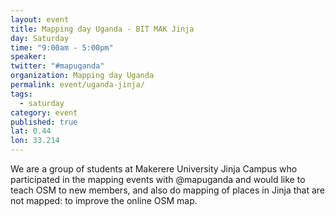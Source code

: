 ```yaml
---
layout: event
title: Mapping day Uganda - BIT MAK Jinja
day: Saturday
time: "9:00am - 5:00pm"
speaker: 
twitter: "#mapuganda"
organization: Mapping day Uganda
permalink: event/uganda-jinja/
tags: 
  - saturday
category: event
published: true
lat: 0.44
lon: 33.214
---
```


We are a group of students at Makerere University Jinja Campus who participated in the mapping events with @mapuganda and would like to teach OSM to new members, and also do mapping of places in Jinja that are not mapped: to improve the online OSM map. 

